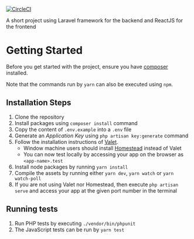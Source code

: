 [![CircleCI](https://circleci.com/gh/sachungo/movies/tree/master.svg?style=svg)](https://circleci.com/gh/sachungo/movies/tree/master)

A short project using Laravel framework for the backend and ReactJS for the frontend

# Getting Started

Before you get started with the project, ensure you have [composer](https://getcomposer.org/download/) installed.

Note that the commands run by `yarn` can also be executed using `npm`.

## Installation Steps
1. Clone the repository
2. Install packages using `composer install` command
3. Copy the content of `.env.example` into a `.env` file
4. Generate an *Application Key* using `php artisan key:generate` command
5. Follow the installation instructions of [Valet](https://laravel.com/docs/5.6/valet#installation).
   - Window machine users should install [Homestead](https://laravel.com/docs/5.6/homestead) instead of Valet
   - You can now test locally by accessing your app on the browser as `<app-name>.test`
6. Install node packages by running `yarn install`
7. Compile the assets by running either `yarn dev`, `yarn watch` or `yarn watch-poll`
8. If you are not using Valet nor Homestead, then execute `php artisan serve` and access your app at the given port number in the terminal

## Running tests
1. Run PHP tests by executing `./vendor/bin/phpunit`
2. The JavaScript tests can be run by `yarn test`
